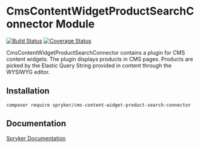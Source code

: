 # CmsContentWidgetProductSearchConnector Module
[![Build Status](https://travis-ci.org/spryker/cms-content-widget-product-search-connector.svg)](https://travis-ci.org/spryker/cms-content-widget-product-search-connector)
[![Coverage Status](https://coveralls.io/repos/github/spryker/cms-content-widget-product-search-connector/badge.svg)](https://coveralls.io/github/spryker/cms-content-widget-product-search-connector)

CmsContentWidgetProductSearchConnector contains a plugin for CMS content widgets. 
The plugin displays products in CMS pages. Products are picked by the Elastic Query String  provided in content through the WYSIWYG editor.

## Installation

```
composer require spryker/cms-content-widget-product-search-connector
```

## Documentation

[Spryker Documentation](https://academy.spryker.com/developing_with_spryker/module_guide/modules.html)
